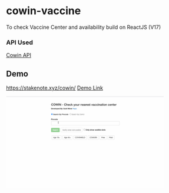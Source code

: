 # cowin-vaccine
To check Vaccine Center and availability build on ReactJS (V17)

### API Used

<a href='https://apisetu.gov.in/public/api/cowin' target="_blank">Cowin API</a>


## Demo
https://stakenote.xyz/cowin/
<a href='https://stakenote.xyz/cowin/' target='_blank'> Demo Link</a>


<img  src='https://raw.githubusercontent.com/sunilmore690/cowin-vaccine/main/cowin.gif'  style="max-height:250px"  alt='Screenshot'>
